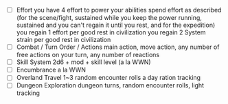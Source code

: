 - [ ] Effort
you have 4 effort to power your abilities
spend effort as described (for the scene/fight, sustained while you keep the power running, sustained and you can't regain it until you rest, and for the expedition)
you regain 1 effort per good rest in civilization
you regain 2 System strain per good rest in civilization
- [ ] Combat / Turn Order / Actions
main action, move action, any number of free actions on your turn, any number of reactions
- [ ] Skill System
2d6 + mod + skill level (a la WWN)
- [ ] Encumbrance
a la WWN
- [ ] Overland Travel
1~3 random encounter rolls a day
ration tracking
- [ ] Dungeon Exploration
dungeon turns, random encounter rolls, light tracking